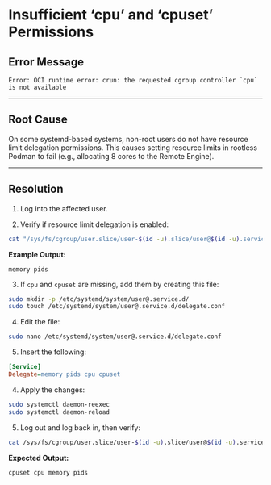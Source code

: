 # Insufficient ‘cpu’ and ‘cpuset’ Permissions

## Error Message

```shell
Error: OCI runtime error: crun: the requested cgroup controller `cpu` is not available
```

---

## Root Cause

On some systemd-based systems, non-root users do not have resource limit delegation permissions. This causes setting resource limits in rootless Podman to fail (e.g., allocating 8 cores to the Remote Engine).

---

## Resolution

1. Log into the affected user.

2. Verify if resource limit delegation is enabled:

```bash
cat "/sys/fs/cgroup/user.slice/user-$(id -u).slice/user@$(id -u).service/cgroup.controllers"
```

**Example Output:**
```text
memory pids
```

3. If `cpu` and `cpuset` are missing, add them by creating this file:

```bash
sudo mkdir -p /etc/systemd/system/user@.service.d/
sudo touch /etc/systemd/system/user@.service.d/delegate.conf
```

4. Edit the file: 
```bash
sudo nano /etc/systemd/system/user@.service.d/delegate.conf
```

5. Insert the following:

```ini
[Service]
Delegate=memory pids cpu cpuset
```

4. Apply the changes:

```bash
sudo systemctl daemon-reexec
sudo systemctl daemon-reload
```

5. Log out and log back in, then verify:

```bash
cat /sys/fs/cgroup/user.slice/user-$(id -u).slice/user@$(id -u).service/cgroup.controllers
```

**Expected Output:**

```text
cpuset cpu memory pids
```
